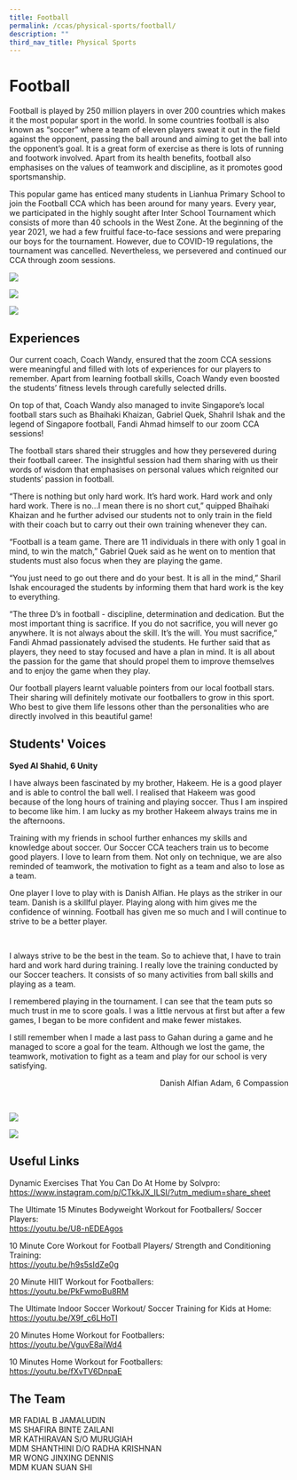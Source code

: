 ```yaml
---
title: Football
permalink: /ccas/physical-sports/football/
description: ""
third_nav_title: Physical Sports
---
```

# **Football**

Football is played by 250 million players in over 200 countries which makes it the most popular sport in the world. In some countries football is also known as “soccer” where a team of eleven players sweat it out in the field against the opponent, passing the ball around and aiming to get the ball into the opponent’s goal. It is a great form of exercise as there is lots of running and footwork involved. Apart from its health benefits, football also emphasises on the values of teamwork and discipline, as it promotes good sportsmanship.

This popular game has enticed many students in Lianhua Primary School to join the Football CCA which has been around for many years. Every year, we participated in the highly sought after Inter School Tournament which consists of more than 40 schools in the West Zone. At the beginning of the year 2021, we had a few fruitful face-to-face sessions and were preparing our boys for the tournament. However, due to COVID-19 regulations, the tournament was cancelled. Nevertheless, we persevered and continued our CCA through zoom sessions.

![](/images/CCAs/Football/Training%2001.jpg)

![](/images/CCAs/Football/Training%2003.jpg)

![](/images/CCAs/Football/Training%2002.jpg)

## **Experiences**

Our current coach, Coach Wandy, ensured that the zoom CCA sessions were meaningful and filled with lots of experiences for our players to remember. Apart from learning football skills, Coach Wandy even boosted the students’ fitness levels through carefully selected drills.

On top of that, Coach Wandy also managed to invite Singapore’s local football stars such as Bhaihaki Khaizan, Gabriel Quek, Shahril Ishak and the legend of Singapore football, Fandi Ahmad himself to our zoom CCA sessions!

The football stars shared their struggles and how they persevered during their football career. The insightful session had them sharing with us their words of wisdom that emphasises on personal values which reignited our students’ passion in football.

“There is nothing but only hard work. It’s hard work. Hard work and only hard work. There is no…I mean there is no short cut,” quipped Bhaihaki Khaizan and he further advised our students not to only train in the field with their coach but to carry out their own training whenever they can.

“Football is a team game. There are 11 individuals in there with only 1 goal in mind, to win the match,” Gabriel Quek said as he went on to mention that students must also focus when they are playing the game.

“You just need to go out there and do your best. It is all in the mind,” Sharil Ishak encouraged the students by informing them that hard work is the key to everything.

“The three D’s in football - discipline, determination and dedication. But the most important thing is sacrifice. If you do not sacrifice, you will never go anywhere. It is not always about the skill. It’s the will. You must sacrifice,” Fandi Ahmad passionately advised the students. He further said that as players, they need to stay focused and have a plan in mind. It is all about the passion for the game that should propel them to improve themselves and to enjoy the game when they play.

Our football players learnt valuable pointers from our local football stars. Their sharing will definitely motivate our footballers to grow in this sport. Who best to give them life lessons other than the personalities who are directly involved in this beautiful game!

## **Students' Voices**

<p style="text-align: left"><b> Syed Al Shahid, 6 Unity</b><br></p>

I have always been fascinated by my brother, Hakeem. He is a good player and is able to control the ball well. I realised that Hakeem was good because of the long hours of training and playing soccer. Thus I am inspired to become like him. I am lucky as my brother Hakeem always trains me in the afternoons.

Training with my friends in school further enhances my skills and knowledge about soccer. Our Soccer CCA teachers train us to become good players. I love to learn from them. Not only on technique, we are also reminded of teamwork, the motivation to fight as a team and also to lose as a team.  

One player I love to play with is Danish Alfian. He plays as the striker in our team. Danish is a skillful player. Playing along with him gives me the confidence of winning. Football has given me so much and I will continue to strive to be a better player.

  
<br>

I always strive to be the best in the team. So to achieve that, I have to train hard and work hard during training. I really love the training conducted by our Soccer teachers. It consists of so many activities from ball skills and playing as a team.

I remembered playing in the tournament. I can see that the team puts so much trust in me to score goals. I was a little nervous at first but after a few games, I began to be more confident and make fewer mistakes.

I still remember when I made a last pass to Gahan during a game and he managed to score a goal for the team. Although we lost the game, the teamwork, motivation to fight as a team and play for our school is very satisfying.


  <p style="text-align: right"> Danish Alfian Adam, 6 Compassion<br></p>
<br>

![](/images/CCAs/Football/Training%2006.jpg)

![](/images/CCAs/Football/Training%2008.jpg)

## **Useful Links**

Dynamic Exercises That You Can Do At Home by Solvpro:   
<a href="https://www.instagram.com/p/CTkkJX_ILSI/?utm_medium=share_sheet" target="_blank">https://www.instagram.com/p/CTkkJX_ILSI/?utm_medium=share_sheet</a>

The Ultimate 15 Minutes Bodyweight Workout for Footballers/ Soccer Players:    
<a href="https://youtu.be/U8-nEDEAgos" target="_blank">https://youtu.be/U8-nEDEAgos</a>


10 Minute Core Workout for Football Players/ Strength and Conditioning Training:    
<a href="https://youtu.be/h9s5sIdZe0g" target="_blank">https://youtu.be/h9s5sIdZe0g</a>

20 Minute HIIT Workout for Footballers:    
<a href="https://youtu.be/PkFwmoBu8RM" target="_blank">https://youtu.be/PkFwmoBu8RM</a>

The Ultimate Indoor Soccer Workout/ Soccer Training for Kids at Home:      
<a href="https://youtu.be/X9f_c6LHoTI" target="_blank">https://youtu.be/X9f_c6LHoTI</a>


20 Minutes Home Workout for Footballers:     
<a href="https://youtu.be/VguvE8aiWd4" target="_blank">https://youtu.be/VguvE8aiWd4</a>

10 Minutes Home Workout for Footballers:    
<a href="https://youtu.be/fXvTV6DnpaE" target="_blank">https://youtu.be/fXvTV6DnpaE</a>


## **The Team**

MR FADIAL B JAMALUDIN <br>
MS SHAFIRA BINTE ZAILANI<br>
MR KATHIRAVAN S/O MURUGIAH<br>
MDM SHANTHINI D/O RADHA KRISHNAN <br>
MR WONG JINXING DENNIS<br>
MDM KUAN SUAN SHI